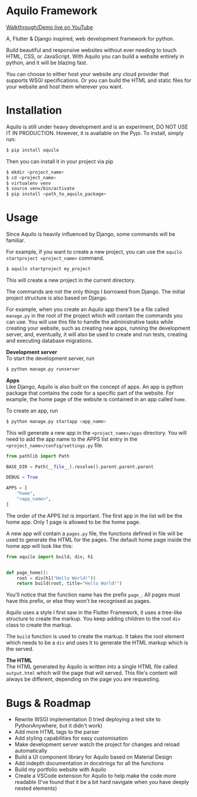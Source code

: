 # Aquilo Framework

[Walkthrough/Demo live on YouTube](https://www.youtube.com/watch?v=NQvrsgKeQpA&t=6s&ab_channel=VUYO)

A, Flutter & Django inspired, web development framework for python.

Build beautiful and responsive websites without ever needing to touch HTML, CSS, or JavaScript.
With Aquilo you can build a website entirely in python, and it will be blazing fast.

You can choose to either host your website any cloud provider that supports WSGI specifications.
Or you can build the HTML and static files for your website
and host them wherever you want.

# Installation

Aquilo is still under heavy development and is an experiment, DO NOT USE IT IN PRODUCTION.
However, it is available on the Pypi. To install, simply run:

```bash 
$ pip install aquilo
```

Then you can install it in your project via pip

```bash
$ mkdir <project_name>
$ cd <project_name>
$ virtualenv venv
$ source venv/bin/activate
$ pip install <path_to_aquilo_package>
```

# Usage

Since Aquilo is heavily influenced by Django, some commands will be familiar.

For example, if you want to create a new project, you can use the `aquilo startproject <project_name>` command.

```bash
$ aquilo startproject my_project
```

This will create a new project in the current directory.

The commands are not the only things I borrowed from Django. The initial project structure is also based on Django.

For example, when you create an Aquilo app there'll be a file called `manage.py` in the root of the project which will
contain the commands you can use.
You will use this file to handle the administrative tasks while creating your website, such as creating new apps, running the
development server, and, eventually, it will also be used
to create and run tests, creating and executing database migrations.

**Development server** <br>
To start the development server, run

```bash
$ python manage.py runserver
```

**Apps** <br>
Like Django, Aquilo is also built on the concept of apps. An app is python package that contains the code for a specific part of the
website. For example, the home page of the website is contained in an app called `home`.

To create an app, run

```bash
$ python manage.py startapp <app_name>
```

This will generate a new app in the `<project_name>/apps` directory. You will need to add the app name to the APPS list entry in the `<project_name>/config/settings.py` file.

```python
from pathlib import Path

BASE_DIR = Path(__file__).resolve().parent.parent.parent

DEBUG = True

APPS = [
    "home",
    "<app_name>",
]
```

The order of the APPS list is important. The first app in the list will be the home app. Only 1 page is allowed to be the home page.

A new app will contain a `pages.py` file, the functions defined in file
will be used to generate the HTML for the pages. The default home page inside the home app will look like this:

```python
from aquilo import build, div, h1


def page_home():
    root = div(h1("Hello World!"))
    return build(root, title="Hello World!")
```

You'll notice that the function name has the prefix `page_`. All pages must have this prefix, or else they won't be recognised as pages.

Aquilo uses a style I first saw in the Flutter Framework, it uses a tree-like structure to create the markup.
You keep adding children to the root `div` class to create the markup.

The `build` function is used to create the markup. It takes the root element which needs to be a `div` and uses it to generate the HTML markup which is the served.

**The HTML** <br>
The HTML generated by Aquilo is written into a single HTML file called `output.html` which will the page that will served.
This file's content will always be different, depending on the page you are requesting.

# Bugs & Roadmap
- Rewrite WSGI implementation (I tried deploying a test site to PythonAnywhere, but it didn't work)
- Add more HTML tags to the parser
- Add styling capabilities for easy customisation
- Make development server watch the project for changes and reload automatically
- Build a UI component library for Aquilo based on Material Design
- Add indepth documentation in docstrings for all the functions
- Build my portfolio website with Aquilo
- Create a VSCode extension for Aquilo to help make the code more readable (I've found that it be a bit hard navigate when you have deeply nested elements)
